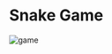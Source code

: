 
# Snake Game

![game](https://user-images.githubusercontent.com/23723464/89673286-b602fd80-d903-11ea-8c84-065a1d8d937a.gif)
